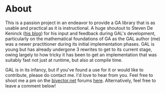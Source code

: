 # About

This is a passion project in an endeavor to provide a GA library that is as usable and practical as it is instructional. A huge shoutout to Steven De Keninck ([his blog](https://enkimute.github.io/)) for his input and feedback during GAL's development, particularly on the mathematical foundations of GA as the GAL author (me) was a newer practitioner during its initial implementation phases. GAL is young but has already undergone 3 rewrites to get to its current stage, owing largely to how tricky it has been to get an implementation that was suitably fast not just at runtime, but also at compile time.

GAL is in its infancy, but if you've found a use for it or would like to contribute, please do contact me. I'd love to hear from you. Feel free to shoot me a pm on the [bivector.net](https://discourse.bivector.net) forums [here](https://discourse.bivector.net/u/ninepoints). Alternatively, feel free to leave a comment below!